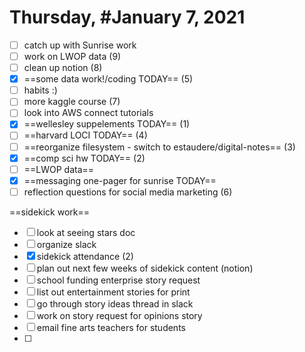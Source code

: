 # Thursday, #January 7, 2021

- [ ] catch up with Sunrise work
- [ ] work on LWOP data (9)
- [ ] clean up notion (8)
- [x] ==some data work!/coding TODAY== (5)
- [ ] habits :)
- [ ] more kaggle course (7)
- [ ] look into AWS connect tutorials
- [x] ==wellesley suppelements TODAY== (1) 
- [ ] ==harvard LOCI TODAY== (4)
- [ ] ==reorganize filesystem - switch to estaudere/digital-notes== (3)
- [x] ==comp sci hw TODAY== (2)
- [ ] ==LWOP data==
- [x] ==messaging one-pager for sunrise TODAY==
- [ ] reflection questions for social media marketing (6)

==sidekick work==
- [ ] look at seeing stars doc
- [ ] organize slack
- [x] sidekick attendance (2)
- [ ] plan out next few weeks of sidekick content (notion)
- [ ] school funding enterprise story request
- [ ] list out entertainment stories for print
- [ ] go through story ideas thread in slack
- [ ] work on story request for opinions story
- [ ] email fine arts teachers for students
- [ ] 